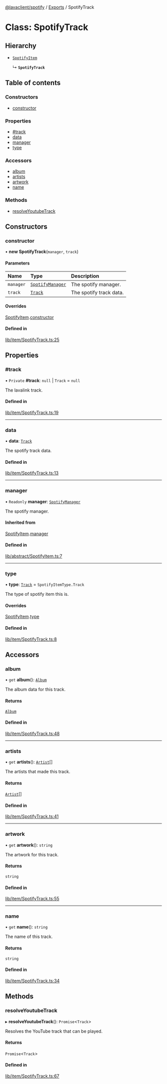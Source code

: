[@lavaclient/spotify](../README.md) / [Exports](../modules.md) / SpotifyTrack

# Class: SpotifyTrack

## Hierarchy

- [`SpotifyItem`](SpotifyItem.md)

  ↳ **`SpotifyTrack`**

## Table of contents

### Constructors

- [constructor](SpotifyTrack.md#constructor)

### Properties

- [#track](SpotifyTrack.md##track)
- [data](SpotifyTrack.md#data)
- [manager](SpotifyTrack.md#manager)
- [type](SpotifyTrack.md#type)

### Accessors

- [album](SpotifyTrack.md#album)
- [artists](SpotifyTrack.md#artists)
- [artwork](SpotifyTrack.md#artwork)
- [name](SpotifyTrack.md#name)

### Methods

- [resolveYoutubeTrack](SpotifyTrack.md#resolveyoutubetrack)

## Constructors

### constructor

• **new SpotifyTrack**(`manager`, `track`)

#### Parameters

| Name | Type | Description |
| :------ | :------ | :------ |
| `manager` | [`SpotifyManager`](SpotifyManager.md) | The spotify manager. |
| `track` | [`Track`](../interfaces/Spotify.Track.md) | The spotify track data. |

#### Overrides

[SpotifyItem](SpotifyItem.md).[constructor](SpotifyItem.md#constructor)

#### Defined in

[lib/item/SpotifyTrack.ts:25](https://github.com/lavaclient/plugins/blob/072af81/packages/spotify/src/lib/item/SpotifyTrack.ts#L25)

## Properties

### #track

• `Private` **#track**: ``null`` \| `Track` = `null`

The lavalink track.

#### Defined in

[lib/item/SpotifyTrack.ts:19](https://github.com/lavaclient/plugins/blob/072af81/packages/spotify/src/lib/item/SpotifyTrack.ts#L19)

___

### data

• **data**: [`Track`](../interfaces/Spotify.Track.md)

The spotify track data.

#### Defined in

[lib/item/SpotifyTrack.ts:13](https://github.com/lavaclient/plugins/blob/072af81/packages/spotify/src/lib/item/SpotifyTrack.ts#L13)

___

### manager

• `Readonly` **manager**: [`SpotifyManager`](SpotifyManager.md)

The spotify manager.

#### Inherited from

[SpotifyItem](SpotifyItem.md).[manager](SpotifyItem.md#manager)

#### Defined in

[lib/abstract/SpotifyItem.ts:7](https://github.com/lavaclient/plugins/blob/072af81/packages/spotify/src/lib/abstract/SpotifyItem.ts#L7)

___

### type

• **type**: [`Track`](../enums/SpotifyItemType.md#track) = `SpotifyItemType.Track`

The type of spotify item this is.

#### Overrides

[SpotifyItem](SpotifyItem.md).[type](SpotifyItem.md#type)

#### Defined in

[lib/item/SpotifyTrack.ts:8](https://github.com/lavaclient/plugins/blob/072af81/packages/spotify/src/lib/item/SpotifyTrack.ts#L8)

## Accessors

### album

• `get` **album**(): [`Album`](../interfaces/Spotify.Album.md)

The album data for this track.

#### Returns

[`Album`](../interfaces/Spotify.Album.md)

#### Defined in

[lib/item/SpotifyTrack.ts:48](https://github.com/lavaclient/plugins/blob/072af81/packages/spotify/src/lib/item/SpotifyTrack.ts#L48)

___

### artists

• `get` **artists**(): [`Artist`](../interfaces/Spotify.Artist.md)[]

The artists that made this track.

#### Returns

[`Artist`](../interfaces/Spotify.Artist.md)[]

#### Defined in

[lib/item/SpotifyTrack.ts:41](https://github.com/lavaclient/plugins/blob/072af81/packages/spotify/src/lib/item/SpotifyTrack.ts#L41)

___

### artwork

• `get` **artwork**(): `string`

The artwork for this track.

#### Returns

`string`

#### Defined in

[lib/item/SpotifyTrack.ts:55](https://github.com/lavaclient/plugins/blob/072af81/packages/spotify/src/lib/item/SpotifyTrack.ts#L55)

___

### name

• `get` **name**(): `string`

The name of this track.

#### Returns

`string`

#### Defined in

[lib/item/SpotifyTrack.ts:34](https://github.com/lavaclient/plugins/blob/072af81/packages/spotify/src/lib/item/SpotifyTrack.ts#L34)

## Methods

### resolveYoutubeTrack

▸ **resolveYoutubeTrack**(): `Promise`<`Track`\>

Resolves the YouTube track that can be played.

#### Returns

`Promise`<`Track`\>

#### Defined in

[lib/item/SpotifyTrack.ts:67](https://github.com/lavaclient/plugins/blob/072af81/packages/spotify/src/lib/item/SpotifyTrack.ts#L67)

